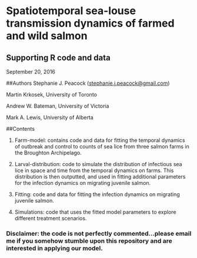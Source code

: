 # Spatiotemporal sea-louse transmission dynamics of farmed and wild salmon
## Supporting R code and data
September 20, 2016

##Authors
Stephanie J. Peacock (stephanie.j.peacock@gmail.com)

Martin Krkosek, University of Toronto

Andrew W. Bateman, University of Victoria

Mark A. Lewis, University of Alberta

##Contents
1. Farm-model: contains code and data for fitting the temporal dynamics of outbreak and control to counts of sea lice from three salmon farms in the Broughton Archipelago.

2. Larval-distribution: code to simulate the distribution of infectious sea lice in space and time from the temporal dynamics on farms.  This distribution is then outputted, and used in fitting additional parameters for the infection dynamics on migrating juvenile salmon.

3. Fitting: code and data for fitting the infection dynamics on migrating juvenile salmon.

4. Simulations: code that uses the fitted model parameters to explore different treatment scenarios.

### Disclaimer: the code is not perfectly commented...please email me if you somehow stumble upon this repository and are interested in applying our model.